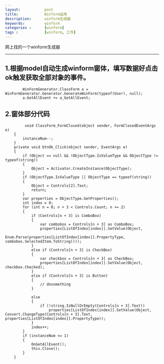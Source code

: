 ```yaml
---
layout:           post
title:            Winform运用
description:      winform生成器
keywords:         winform
categories :      [winform]
tags :            [winform, 工作]
---
```


网上找的一个winform生成器

------------------------

## 1.根据model自动生成winform窗体，填写数据好点击ok触发获取全部对象的事件。
            WinFormGenerator.ClassForm a = WinFormGenerator.Generator.GenerateWinForm(typeof(User), null);
            a.GetAllEvent += a_GetAllEvent;
            
## 2.窗体部分代码
             void ClassForm_FormClosed(object sender, FormClosedEventArgs e)
        {
            instanceNum--;
        }
        private void btnOk_Click(object sender, EventArgs e)
        {
            if (Object == null && !ObjectType.IsValueType && ObjectType != typeof(string))
            {
                Object = Activator.CreateInstance(ObjectType);
            }
            if (ObjectType.IsValueType || ObjectType == typeof(string))
            {
                Object = Controls[2].Text;
                return;
            }
            var properties = ObjectType.GetProperties();
            int index = 0;
            for (int n = 0; n + 3 < Controls.Count; n += 2)
            {
                if (Controls[n + 3] is ComboBox)
                {
                    var combobox = Controls[n + 3] as ComboBox;
                    properties[ListOfIndex[index]].SetValue(Object,
                        Enum.Parse(properties[ListOfIndex[index]].PropertyType, combobox.SelectedItem.ToString()));
                }
                else if (Controls[n + 3] is CheckBox)
                {
                    var checkbox = Controls[n + 3] as CheckBox;
                    properties[ListOfIndex[index]].SetValue(Object, checkbox.Checked);
                }
                else if (Controls[n + 3] is Button)
                {
                    // dosomething
                }
              
                else
                {
                    if (!string.IsNullOrEmpty(Controls[n + 3].Text))
                        properties[ListOfIndex[index]].SetValue(Object, Convert.ChangeType(Controls[n + 3].Text, properties[ListOfIndex[index]].PropertyType));
                }
                index++;
            }
            if (instanceNum <= 1)
            {
                OnGetAllEvent();
                this.Close();
            }
        }
